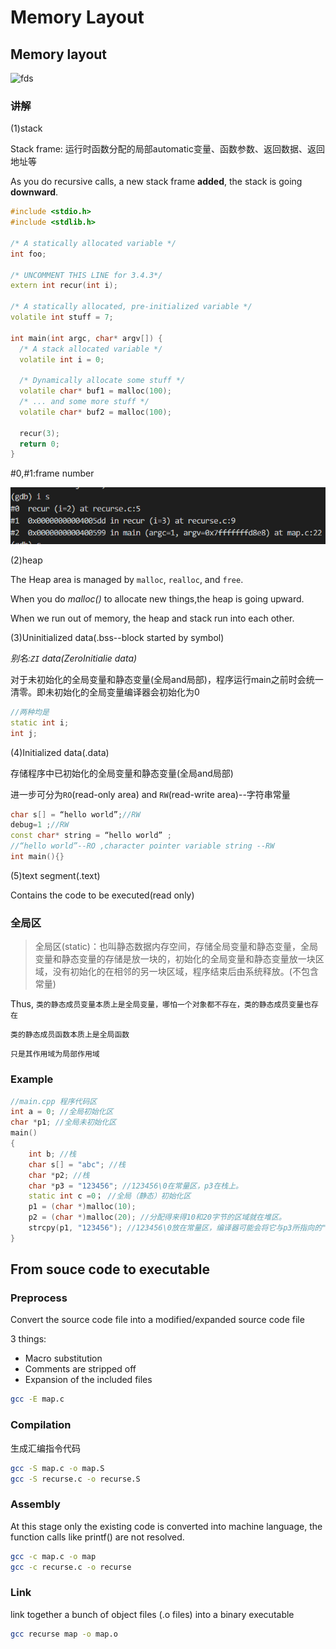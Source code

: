 # Memory Layout

## Memory layout
![fds](https://imgconvert.csdnimg.cn/aHR0cHM6Ly9tZWRpYS5nZWVrc2ZvcmdlZWtzLm9yZy93cC1jb250ZW50L3VwbG9hZHMvbWVtb3J5TGF5b3V0Qy5qcGc?x-oss-process=image/format,png)

### 讲解
(1)stack

Stack frame:
运行时函数分配的局部automatic变量、函数参数、返回数据、返回地址等

As you do recursive calls, a new stack frame **added**, the stack is going **downward**.

```cpp
#include <stdio.h>
#include <stdlib.h>

/* A statically allocated variable */
int foo;

/* UNCOMMENT THIS LINE for 3.4.3*/
extern int recur(int i);

/* A statically allocated, pre-initialized variable */
volatile int stuff = 7;

int main(int argc, char* argv[]) {
  /* A stack allocated variable */
  volatile int i = 0;

  /* Dynamically allocate some stuff */
  volatile char* buf1 = malloc(100);
  /* ... and some more stuff */
  volatile char* buf2 = malloc(100);

  recur(3);
  return 0;
}
```
#0,#1:frame number

![20210330193414](https://raw.githubusercontent.com/zxc2012/image/main/20210330193414.png)

(2)heap 

The Heap area is managed by `malloc`, `realloc`, and `free`.

When you do *malloc()* to allocate new things,the heap is going upward.

When we run out of memory, the heap and stack run into each other.

(3)Uninitialized data(.bss--block started by symbol)

*别名:`ZI` data(ZeroInitialie data)*

对于未初始化的全局变量和静态变量(全局and局部)，程序运行main之前时会统一清零。即未初始化的全局变量编译器会初始化为0

```cpp
//两种均是
static int i;
int j;
```
(4)Initialized data(.data)

存储程序中已初始化的全局变量和静态变量(全局and局部)

进一步可分为`RO`(read-only area) and `RW`(read-write area)--字符串常量

```cpp
char s[] = “hello world”;//RW
debug=1 ;//RW 
const char* string = “hello world” ;
//“hello world”--RO ,character pointer variable string --RW
int main(){}
```
(5)text segment(.text)

Contains the code to be executed(read only)

### 全局区

>全局区(static)：也叫静态数据内存空间，存储全局变量和静态变量，全局变量和静态变量的存储是放一块的，初始化的全局变量和静态变量放一块区域，没有初始化的在相邻的另一块区域，程序结束后由系统释放。(不包含常量)

Thus,
`类的静态成员变量本质上是全局变量，哪怕一个对象都不存在，类的静态成员变量也存在`

`类的静态成员函数本质上是全局函数`

`只是其作用域为局部作用域`

### Example

```cpp
//main.cpp 程序代码区
int a = 0; //全局初始化区 
char *p1; //全局未初始化区 
main() 
{ 
    int b; //栈 
    char s[] = "abc"; //栈 
    char *p2; //栈 
    char *p3 = "123456"; //123456\0在常量区，p3在栈上。 
    static int c =0； //全局（静态）初始化区 
    p1 = (char *)malloc(10); 
    p2 = (char *)malloc(20); //分配得来得10和20字节的区域就在堆区。 
    strcpy(p1, "123456"); //123456\0放在常量区，编译器可能会将它与p3所指向的"123456"优化成一个地方。 
}
```

## From souce code to executable

### Preprocess

Convert the source code file into a modified/expanded source code file 

3 things:
- Macro substitution
- Comments are stripped off
- Expansion of the included files

```bash
gcc -E map.c
```
### Compilation

生成汇编指令代码
```bash
gcc -S map.c -o map.S
gcc -S recurse.c -o recurse.S
```
### Assembly

At this stage only the existing code is converted into machine language, the function calls like printf() are not resolved.
```bash
gcc -c map.c -o map
gcc -c recurse.c -o recurse
```

### Link

link together a bunch of object files (.o files) into a binary executable
```bash
gcc recurse map -o map.o
```
